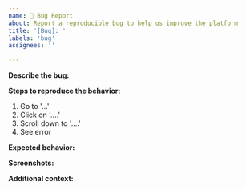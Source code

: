 ```yaml
---
name: 🐛 Bug Report
about: Report a reproducible bug to help us improve the platform
title: '[Bug]: '
labels: 'bug'
assignees: ''

---
```


**Describe the bug:**
<!-- A clear and concise description of what the bug is. -->

**Steps to reproduce the behavior:**
1. Go to '...'
2. Click on '....'
3. Scroll down to '....'
4. See error

**Expected behavior:**
<!-- A clear and concise description of what you expected to happen. -->

**Screenshots:**
<!-- If applicable, add screenshots to help explain your problem. -->

**Additional context:**
<!--Add any other context about the problem here. -->
